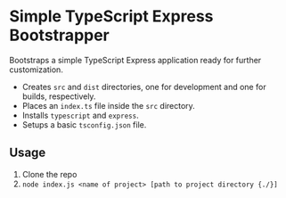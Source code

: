 # Simple TypeScript Express Bootstrapper

Bootstraps a simple TypeScript Express application ready for further customization.

- Creates `src` and `dist` directories, one for development and one for builds, respectively.
- Places an `index.ts` file inside the `src` directory.
- Installs `typescript` and `express`.
- Setups a basic `tsconfig.json` file.

## Usage

1. Clone the repo
2. `node index.js <name of project> [path to project directory {./}]`
